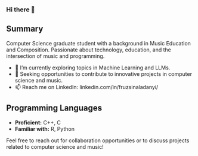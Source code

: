 ### Hi there 👋

## Summary

Computer Science graduate student with a background in Music Education and Composition. Passionate about technology, education, and the intersection of music and programming.

- 🌱 I’m currently exploring topics in Machine Learning and LLMs.
- 👯 Seeking opportunities to contribute to innovative projects in computer science and music.
- 📫 Reach me on LinkedIn: linkedin.com/in/fruzsinaladanyi/

## Programming Languages

- **Proficient:** C++, C
- **Familiar with:** R, Python

Feel free to reach out for collaboration opportunities or to discuss projects related to computer science and music!
